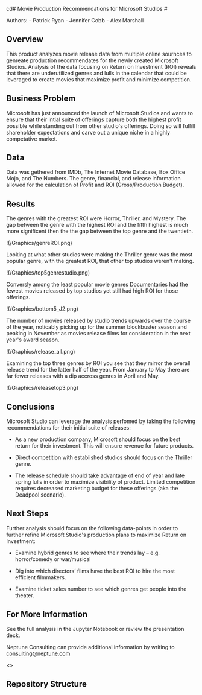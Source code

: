 cd# Movie Production Recommendations for Microsoft Studios #

Authors: 
    - Patrick Ryan
    - Jennifer Cobb
    - Alex Marshall

## Overview ##
This product analyzes movie release data from multiple online sournces to genreate production recommendates for the newly created Microsoft Studios. Analysis of the data focusing on Return on Investment (ROI) reveals that there are underutilized genres and lulls in the calendar that could be leveraged to create movies that maximize profit and minimize competition. 

## Business Problem ##
Microsoft has just announced the launch of Microsoft Studios and wants to ensure that their intial suite of offerings capture both the highest profit possible while standing out from other studio's offerings. Doing so will fulfill shareholder expectations and carve out a unique niche in a highly competative market. 

## Data ##
Data was gethered from IMDb, The Internet Movie Database, Box Office Mojo, and The Numbers. The genre, financial, and release information allowed for the calculation of Profit and ROI (Gross/Production Budget).

## Results ##

The genres with the greatest ROI were Horror, Thriller, and Mystery. The gap between the genre with the highest ROI and the fifth highest is much more significent then the the gap between the top genre and the twentieth.

!(/Graphics/genreROI.png)

Looking at what other studios were making the Thriller genre was the most popular genre, with the greatest ROI, that other top studios weren't making.

!(/Graphics/top5genrestudio.png)

Conversly among the least popular movie genres Documentaries had the fewest movies released by top studios yet still had high ROI for those offerings. 

!(/Graphics/bottom5_J2.png)

The number of movies released by studio trends upwards over the course of the year, noticably picking up for the summer blockbuster season and peaking in November as movies release films for consideration in the next year's award season.

!(/Graphics/release_all.png)

Examining the top three genres by ROI you see that they mirror the overall release trend for the latter half of the year.  From January to May there are far fewer releases with a dip accross genres in April and May.

!(/Graphics/releasetop3.png)

## Conclusions ##
Microsoft Studio can leverage the analysis perfomed by taking the following recommendations for their initial suite of releases:

- As a new production company, Microsoft should focus on the best return for their investment. This will ensure revenue for future products.

- Direct competition with established studios should focus on the Thriller genre.

- The release schedule should take advantage of end of year and late spring lulls in order to maximize visibility of product. Limited competition requires decreased marketing budget for these offerings (aka the Deadpool scenario). 
## Next Steps ##

Further analysis should focus on the following data-points in order to further refine Microsoft Studio's production plans to maximize Return on Investment:

- Examine hybrid genres to see where their trends lay – e.g. horror/comedy or war/musical

- Dig into which directors’ films have the best ROI to hire the most efficient filmmakers.

- Examine ticket sales number to see which genres get people into the theater.

## For More Information ##

See the full analysis in the Jupyter Notebook or review the presentation deck.

Neptune Consulting can provide additional information by writing to consulting@neptune.com

<<LOGO>>

## Repository Structure ##
